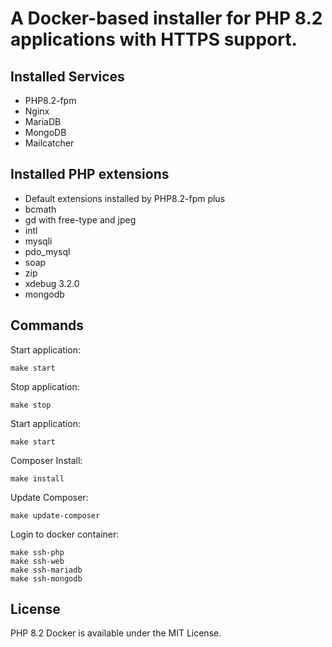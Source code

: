 # A Docker-based installer for PHP 8.2 applications with HTTPS support.

## Installed Services
- PHP8.2-fpm
- Nginx
- MariaDB 
- MongoDB
- Mailcatcher

## Installed PHP extensions
- Default extensions installed by PHP8.2-fpm plus
- bcmath
- gd with free-type and jpeg
- intl
- mysqli
- pdo_mysql
- soap
- zip
- xdebug 3.2.0
- mongodb

## Commands

Start application:   
```console
make start
```
Stop application:   
```console
make stop
```
Start application:   
```console
make start
```
Composer Install:
```console
make install
```
Update Composer:      
```console
make update-composer
```
Login to docker container:   
```console
make ssh-php
make ssh-web
make ssh-mariadb
make ssh-mongodb
```
## License
PHP 8.2 Docker is available under the MIT License.

